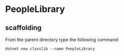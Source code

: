 # PeopleLibrary

## scaffolding

From the parent directory type the following command:

```shell
dotnet new classlib --name PeopleLibrary
```
